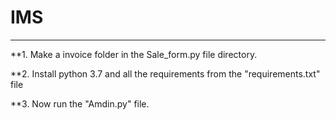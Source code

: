 # IMS
--------
**1. Make a invoice folder in the Sale_form.py file directory.

**2. Install python 3.7 and all the requirements from the "requirements.txt" file

**3. Now run the "Amdin.py" file.
